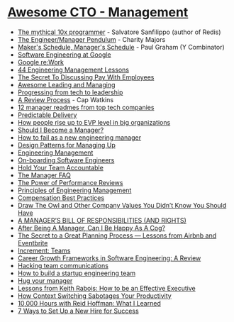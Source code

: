 # [Awesome CTO - Management](https://github.com/kuchin/awesome-cto)

* [The mythical 10x programmer](http://antirez.com/news/112) - Salvatore Sanfilippo (author of Redis)
* [The Engineer/Manager Pendulum](https://charity.wtf/2017/05/11/the-engineer-manager-pendulum/) - Charity Majors
* [Maker's Schedule, Manager's Schedule](http://www.paulgraham.com/makersschedule.html) - Paul Graham (Y Combinator)
* [Software Engineering at Google](https://arxiv.org/ftp/arxiv/papers/1702/1702.01715.pdf)
* [Google re:Work](https://rework.withgoogle.com/)
* [44 Engineering Management Lessons](https://www.defmacro.org/2014/10/03/engman.html)
* [The Secret To Discussing Pay With Employees](https://officevibe.com/blog/secret-to-discussing-pay-with-employees)
* [Awesome Leading and Managing](https://github.com/LappleApple/awesome-leading-and-managing)
* [Progressing from tech to leadership](https://lcamtuf.blogspot.com/2018/02/on-leadership.html)
* [A Review Process](https://capwatkins.com/blog/a-review-process) - Cap Watkins
* [12 manager readmes from top tech companies](https://hackernoon.com/12-manager-readmes-from-silicon-valleys-top-tech-companies-26588a660afe)
* [Predictable Delivery](https://docs.google.com/presentation/d/1weEU1G-4JAhD6tRlYinYS1ZOHI_SAUQkvTBFBzi67G0/edit#slide=id.p)
* [How people rise up to EVP level in big organizations](https://www.quora.com/How-do-some-people-get-stuck-at-a-senior-engineer-position-while-a-few-starts-or-rise-up-to-EVP-level-in-big-organizations-like-Microsoft-Amazon-Apple-Google-What-exactly-should-I-keep-doing-to-go-up-the-ladder)
* [Should I Become a Manager?](https://capwatkins.com/blog/should-i-become-a-manager)
* [How to fail as a new engineering manager](https://medium.com/@hashbrown/how-to-fail-as-a-new-engineering-manager-30b5fb617a)
* [Design Patterns for Managing Up](https://queue.acm.org/detail.cfm?id=3308563)
* [Engineering Management](https://github.com/charlax/engineering-management)
* [On-boarding Software Engineers](https://odedmagger.medium.com/on-boarding-software-engineers-10-techniques-to-get-it-right-927cb73e3dab)
* [Hold Your Team Accountable](https://medium.dave-bailey.com/how-to-hold-your-team-accountable-9fa57bfb315d)
* [The Manager FAQ](https://www.seebs.net/faqs/manager.html)
* [The Power of Performance Reviews](https://review.firstround.com/the-power-of-performance-reviews-use-this-system-to-become-a-better-manager)
* [Principles of Engineering Management](https://medium.com/swlh/principles-of-engineering-management-c9cae1b34a8b)
* [Compensation Best Practices](https://www.payscale.com/cbpr)
* [Draw The Owl and Other Company Values You Didn’t Know You Should Have](https://review.firstround.com/draw-the-owl-and-other-company-values-you-didnt-know-you-should-have)
* [A MANAGER’S BILL OF RESPONSIBILITIES (AND RIGHTS)](https://charity.wtf/2019/10/30/a-managers-bill-of-responsibilities-and-rights/)
* [After Being A Manager, Can I Be Happy As A Cog?](https://charity.wtf/2019/11/23/questionable-advice-after-being-a-manager-can-i-be-happy-as-a-cog/)
* [The Secret to a Great Planning Process — Lessons from Airbnb and Eventbrite](https://review.firstround.com/the-secret-to-a-great-planning-process-lessons-from-airbnb-and-eventbrite)
* [Increment: Teams](https://increment.com/teams/)
* [Career Growth Frameworks in Software Engineering: A Review](https://betterprogramming.pub/career-growth-frameworks-in-software-engineering-a-review-4aa6c59a9cf6)
* [Hacking team communications](https://noamelf.com/posts/hacking-team-communications/)
* [How to build a startup engineering team](https://increment.com/teams/how-to-build-a-startup-engineering-team/)
* [Hug your manager](https://buttondown.email/cote/archive/hug-your-manager/)
* [Lessons from Keith Rabois: How to be an Effective Executive](https://delian.io/lessons-3)
* [How Context Switching Sabotages Your Productivity](https://blog.doist.com/context-switching/)
* [10,000 Hours with Reid Hoffman: What I Learned](https://casnocha.com/reid-hoffman-lessons)
* [7 Ways to Set Up a New Hire for Success](https://hbr.org/2019/05/7-ways-to-set-up-a-new-hire-for-success)
